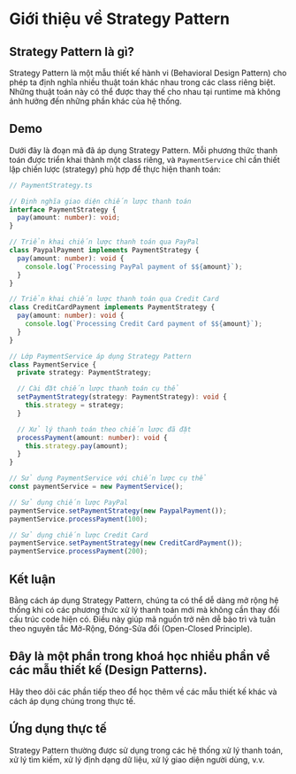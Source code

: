 
# Giới thiệu về Strategy Pattern

## Strategy Pattern là gì?

Strategy Pattern là một mẫu thiết kế hành vi (Behavioral Design Pattern) cho phép ta định nghĩa nhiều thuật toán khác nhau trong các class riêng biệt. Những thuật toán này có thể được thay thế cho nhau tại runtime mà không ảnh hưởng đến những phần khác của hệ thống.

## Demo

Dưới đây là đoạn mã đã áp dụng Strategy Pattern. Mỗi phương thức thanh toán được triển khai thành một class riêng, và `PaymentService` chỉ cần thiết lập chiến lược (strategy) phù hợp để thực hiện thanh toán:

```typescript
// PaymentStrategy.ts

// Định nghĩa giao diện chiến lược thanh toán
interface PaymentStrategy {
  pay(amount: number): void;
}

// Triển khai chiến lược thanh toán qua PayPal
class PaypalPayment implements PaymentStrategy {
  pay(amount: number): void {
    console.log(`Processing PayPal payment of $${amount}`);
  }
}

// Triển khai chiến lược thanh toán qua Credit Card
class CreditCardPayment implements PaymentStrategy {
  pay(amount: number): void {
    console.log(`Processing Credit Card payment of $${amount}`);
  }
}

// Lớp PaymentService áp dụng Strategy Pattern
class PaymentService {
  private strategy: PaymentStrategy;

  // Cài đặt chiến lược thanh toán cụ thể
  setPaymentStrategy(strategy: PaymentStrategy): void {
    this.strategy = strategy;
  }

  // Xử lý thanh toán theo chiến lược đã đặt
  processPayment(amount: number): void {
    this.strategy.pay(amount);
  }
}

// Sử dụng PaymentService với chiến lược cụ thể
const paymentService = new PaymentService();

// Sử dụng chiến lược PayPal
paymentService.setPaymentStrategy(new PaypalPayment());
paymentService.processPayment(100);

// Sử dụng chiến lược Credit Card
paymentService.setPaymentStrategy(new CreditCardPayment());
paymentService.processPayment(200);
```

## Kết luận

Bằng cách áp dụng Strategy Pattern, chúng ta có thể dễ dàng mở rộng hệ thống khi có các phương thức xử lý thanh toán mới mà không cần thay đổi cấu trúc code hiện có. Điều này giúp mã nguồn trở nên dễ bảo trì và tuân theo nguyên tắc Mở-Rộng, Đóng-Sửa đổi (Open-Closed Principle).

## Đây là một phần trong khoá học nhiều phần về các mẫu thiết kế (Design Patterns).

Hãy theo dõi các phần tiếp theo để học thêm về các mẫu thiết kế khác và cách áp dụng chúng trong thực tế.

## Ứng dụng thực tế

Strategy Pattern thường được sử dụng trong các hệ thống xử lý thanh toán, xử lý tìm kiếm, xử lý định dạng dữ liệu, xử lý giao diện người dùng, v.v.